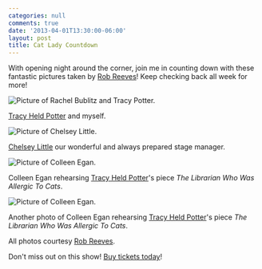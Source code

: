 ```yaml
---
categories: null
comments: true
date: '2013-04-01T13:30:00-06:00'
layout: post
title: Cat Lady Countdown
---
```


With opening night around the corner, join me in counting down with these fantastic pictures taken by [Rob Reeves](http://suckypictures.blogspot.com/?zx=da79e9239054d5d)! Keep checking back all week for more!

![Picture of Rachel Bublitz and Tracy Potter.](/images/catstracyandme.jpg)

[Tracy Held Potter](https://www.facebook.com/TracyHeldPotter?fref=ts) and myself.

![Picture of Chelsey Little.](/images/catschelsey.jpg)

[Chelsey Little](http://chelseylittle.wordpress.com/) our wonderful and always prepared stage manager.

![Picture of Colleen Egan.](/images/catscolleen1.jpg)

Colleen Egan rehearsing [Tracy Held Potter](https://www.facebook.com/TracyHeldPotter?fref=ts)'s piece *The Librarian Who Was Allergic To Cats*.

![Picture of Colleen Egan.](/images/catscolleen2.jpg)

Another photo of Colleen Egan rehearsing [Tracy Held Potter](https://www.facebook.com/TracyHeldPotter?fref=ts)'s piece *The Librarian Who Was Allergic To Cats*.

All photos courtesy [Rob Reeves](http://suckypictures.blogspot.com/?zx=da79e9239054d5d).

Don't miss out on this show! [Buy tickets today](http://catladies.brownpapertickets.com/)!